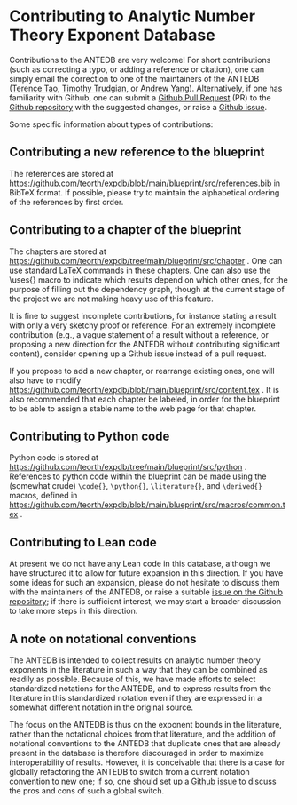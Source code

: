 # Contributing to Analytic Number Theory Exponent Database

Contributions to the ANTEDB are very welcome!  For short contributions (such as correcting a typo, or adding a reference or citation), one can simply email the correction to one of the maintainers of the ANTEDB ([Terence Tao](mailto:tao@math.ucla.edu), [Timothy Trudgian](mailto:timothy.trudgian@unsw.edu.au), or [Andrew Yang](mailto:andrew.yang1@unsw.edu.au)).  Alternatively, if one has familiarity with Github, one can submit a [Github Pull Request](https://github.com/teorth/expdb/pulls) (PR) to the [Github repository](https://github.com/teorth/expdb) with the suggested changes, or raise a [Github issue](https://github.com/teorth/expdb/issues).

Some specific information about types of contributions:

## Contributing a new reference to the blueprint

The references are stored at https://github.com/teorth/expdb/blob/main/blueprint/src/references.bib in BibTeX format.  If possible, please try to maintain the alphabetical ordering of the references by first order.

## Contributing to a chapter of the blueprint

The chapters are stored at https://github.com/teorth/expdb/tree/main/blueprint/src/chapter .  One can use standard LaTeX commands in these chapters.  One can also use the \uses{} macro to indicate which results depend on which other ones, for the purpose of filling out the dependency graph, though at the current stage of the project we are not making heavy use of this feature.

It is fine to suggest incomplete contributions, for instance stating a result with only a very sketchy proof or reference.  For an extremely incomplete contribution (e.g., a vague statement of a result without a reference, or proposing a new direction for the ANTEDB without contributing significant content), consider opening up a Github issue instead of a pull request.

If you propose to add a new chapter, or rearrange existing ones, one will also have to modify https://github.com/teorth/expdb/blob/main/blueprint/src/content.tex .  It is also recommended that each chapter be labeled, in order for the blueprint to be able to assign a stable name to the web page for that chapter.

## Contributing to Python code

Python code is stored at https://github.com/teorth/expdb/tree/main/blueprint/src/python .  References to python code within the blueprint can be made using the (somewhat crude) `\code{}`, `\python{}`, `\literature{}`, and `\derived{}` macros, defined in https://github.com/teorth/expdb/blob/main/blueprint/src/macros/common.tex .

## Contributing to Lean code

At present we do not have any Lean code in this database, although we have structured it to allow for future expansion in this direction.  If you have some ideas for such an expansion, please do not hesitate to discuss them with the maintainers of the ANTEDB, or raise a suitable [issue on the Github repository](https://github.com/teorth/expdb/issues); if there is sufficient interest, we may start a broader discussion to take more steps in this direction.

## A note on notational conventions

The ANTEDB is intended to collect results on analytic number theory exponents in the literature in such a way that they can be combined as readily as possible.  Because of this, we have made efforts to select standardized notations for the ANTEDB, and to express results from the literature in this standardized notation even if they are expressed in a somewhat different notation in the original source.

The focus on the ANTEDB is thus on the exponent bounds in the literature, rather than the notational choices from that literature, and the addition of notational conventions to the ANTEDB that duplicate ones that are already present in the database is therefore discouraged in order to maximize interoperability of results.  However, it is conceivable that there is a case for globally refactoring the ANTEDB to switch from a current notation convention to new one; if so, one should set up a [Github issue](https://github.com/teorth/expdb/issues) to discuss the pros and cons of such a global switch.
